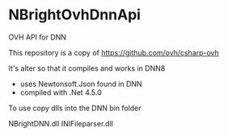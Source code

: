 # NBrightOvhDnnApi
OVH API for DNN

This repository is a copy of https://github.com/ovh/csharp-ovh

It's alter so that it compiles and works in DNN8
- uses Newtonsoft.Json found in DNN 
- compiled with .Net 4.5.0

To use copy dlls into the DNN bin folder

NBrightDNN.dll
INIFileparser.dll
